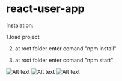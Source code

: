 # react-user-app



Instalation:

1.load project 

2. at root folder enter comand "npm install"

3. at root folder enter comand "npm start"

![Alt text](http://dl4.joxi.net/drive/2020/03/02/0021/0128/1405056/56/b46c3b542f.jpg)
![Alt text](http://dl3.joxi.net/drive/2020/03/02/0021/0128/1405056/56/fdeaf9751e.jpg)
![Alt text](http://dl3.joxi.net/drive/2020/03/02/0021/0128/1405056/56/23da6f910d.jpg)

